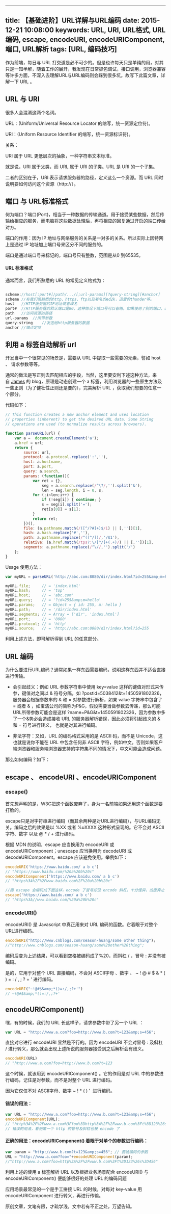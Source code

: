 
---
title: 【基础进阶】URL详解与URL编码
date: 2015-12-21 10:08:00
keywords: URL, URI, URL格式, URL编码, escape, encodeURI, encodeURIComponent, 端口, URL解析
tags: [URL, 编码技巧]
---
作为前端，每日与 URL 打交道是必不可少的。但是也许每天只是单纯的用，对其只是一知半解，随着工作的展开，我发现在日常抓包调试，接口调用，浏览器兼容等许多方面，不深入去理解URL与URL编码则会踩到很多坑。故写下此篇文章，详解一下 URL 。<!-- more -->

## URL 与 URI

很多人会混淆这两个名词。

URL：(Uniform/Universal Resource Locator 的缩写，统一资源定位符)。

URI：(Uniform Resource Identifier 的缩写，统一资源标识符)。

关系：

URI 属于 URL 更低层次的抽象，一种字符串文本标准。

就是说，URI 属于父类，而 URL 属于 URI 的子类。URL 是 URI 的一个子集。

二者的区别在于，URI 表示请求服务器的路径，定义这么一个资源。而 URL 同时说明要如何访问这个资源（http://）。

## 端口 与 URL标准格式

何为端口？端口(Port)，相当于一种数据的传输通道。用于接受某些数据，然后传输给相应的服务，而电脑将这些数据处理后，再将相应的回复通过开启的端口传给对方。

端口的作用：因为 IP 地址与网络服务的关系是一对多的关系。所以实际上因特网上是通过 IP 地址加上端口号来区分不同的服务的。

端口是通过端口号来标记的，端口号只有整数，范围是从0 到65535。

#### URL 标准格式

通常而言，我们所熟悉的 URL 的常见定义格式为：
```javascript

scheme://host[:port#]/path/.../[;url-params][?query-string][#anchor]
scheme //有我们很熟悉的http、https、ftp以及著名的ed2k，迅雷的thunder等。
host   //HTTP服务器的IP地址或者域名
port#  //HTTP服务器的默认端口是80，这种情况下端口号可以省略。如果使用了别的端口，必须指明，例如tomcat的默认端口是8080 http://localhost:8080/
path   //访问资源的路径
url-params  //所带参数
query-string    //发送给http服务器的数据
anchor //锚点定位
```

## 利用 a 标签自动解析 url

开发当中一个很常见的场景是，需要从 URL 中提取一些需要的元素，譬如 host 、 请求参数等等。

通常的做法是写正则去匹配相应的字段，当然，这里要安利下述这种方法，来自 [James](http://james.padolsey.com/javascript/parsing-urls-with-the-dom/) 的 blog，原理是动态创建一个 a 标签，利用浏览器的一些原生方法及一些正则（为了健壮性正则还是要的），完美解析 URL ，获取我们想要的任意一个部分。

代码如下：
```javascript
// This function creates a new anchor element and uses location
// properties (inherent) to get the desired URL data. Some String
// operations are used (to normalize results across browsers).

function parseURL(url) {
    var a =  document.createElement('a');
    a.href = url;
    return {
        source: url,
        protocol: a.protocol.replace(':',''),
        host: a.hostname,
        port: a.port,
        query: a.search,
        params: (function(){
            var ret = {},
                seg = a.search.replace(/^\?/,'').split('&'),
                len = seg.length, i = 0, s;
            for (;i<len;i++) {
                if (!seg[i]) { continue; }
                s = seg[i].split('=');
                ret[s[0]] = s[1];
            }
            return ret;
        })(),
        file: (a.pathname.match(/([^/?#]+)$/i) || [,''])[1],
        hash: a.hash.replace('#',''),
        path: a.pathname.replace(/^([^/])/,'/$1'),
        relative: (a.href.match(/tps?:\/[^/]+(.+)/) || [,''])[1],
        segments: a.pathname.replace(/^\//,'').split('/')
    };
}
```

Usage 使用方法：
```javascript
var myURL = parseURL('http://abc.com:8080/dir/index.html?id=255&amp;m=hello#top');

myURL.file;     // = 'index.html'
myURL.hash;     // = 'top'
myURL.host;     // = 'abc.com'
myURL.query;    // = '?id=255&amp;m=hello'
myURL.params;   // = Object = { id: 255, m: hello }
myURL.path;     // = '/dir/index.html'
myURL.segments; // = Array = ['dir', 'index.html']
myURL.port;     // = '8080'
myURL.protocol; // = 'http'
myURL.source;   // = 'http://abc.com:8080/dir/index.html?id=255
```

利用上述方法，即可解析得到 URL 的任意部分。

## URL 编码

为什么要进行URL编码？通常如果一样东西需要编码，说明这样东西并不适合直接进行传输。

+ 会引起歧义：例如 URL 参数字符串中使用 key=value 这样的键值对形式来传参，键值对之间以 &amp; 符号分隔，如 ?postid=5038412&amp;t=1450591802326，服务器会根据参数串的 &amp; 和 = 对参数进行解析，如果 value 字符串中包含了 = 或者 &amp; ，如宝洁公司的简称为P&amp;G，假设需要当做参数去传递，那么可能URL所带参数可能会是这样 ?name=P&amp;G&amp;t=1450591802326，因为参数中多了一个&amp;势必会造成接收 URL 的服务器解析错误，因此必须将引起歧义的 &amp; 和 = 符号进行转义， 也就是对其进行编码。

+ 非法字符：又如，URL 的编码格式采用的是 ASCII 码，而不是 Unicode，这也就是说你不能在 URL 中包含任何非 ASCII 字符，例如中文。否则如果客户端浏览器和服务端浏览器支持的字符集不同的情况下，中文可能会造成问题。

那么如何编码？如下：

## escape 、 encodeURI 、encodeURIComponent 

### escape()

首先想声明的是，W3C把这个函数废弃了，身为一名前端如果还用这个函数是要打脸的。

escape只是对字符串进行编码（而其余两种是对URL进行编码），与URL编码无关。编码之后的效果是以 %XX 或者 %uXXXX 这种形式呈现的。它不会对 ASCII字符、数字 以及 @ * / + 进行编码。

根据 MDN 的说明，escape 应当换用为 encodeURI 或 encodeURIComponent；unescape 应当换用为 decodeURI 或 decodeURIComponent。escape 应该避免使用。举例如下：
```javascript
encodeURI('https://www.baidu.com/ a b c')
// "https://www.baidu.com/%20a%20b%20c"
encodeURIComponent('https://www.baidu.com/ a b c')
// "https%3A%2F%2Fwww.baidu.com%2F%20a%20b%20c"

//而 escape 会编码成下面这样，eocode 了冒号却没 encode 斜杠，十分怪异，故废弃之
escape('https://www.baidu.com/ a b c')
// "https%3A//www.baidu.com/%20a%20b%20c"　
```

### encodeURI()

encodeURI() 是 Javascript 中真正用来对 URL 编码的函数。它着眼于对整个URL进行编码。
```javascript
encodeURI("http://www.cnblogs.com/season-huang/some other thing");
//"http://www.cnblogs.com/season-huang/some%20other%20thing";
```

编码后变为上述结果，可以看到空格被编码成了%20，而斜杠 / ，冒号 : 并没有被编码。

是的，它用于对整个 URL 直接编码，不会对 ASCII字母 、数字 、 ~ ! @ # $ &amp; * ( ) = : / , ; ? + ' 进行编码。
```javascript
encodeURI("~!@#$&amp;*()=:/,;?+'")
// ~!@#$&amp;*()=:/,;?+'
```

## encodeURIComponent()

嘿，有的时候，我们的 URL 长这样子，请求参数中带了另一个 URL ：
```javascript
var URL = "http://www.a.com?foo=http://www.b.com?t=123&amp;s=456";
```

直接对它进行 encodeURI 显然是不行的。因为 encodeURI 不会对冒号 : 及斜杠 / 进行转义，那么就会出现上述所说的服务器接受到之后解析会有歧义。
```javascript
encodeURI(URL)
// "http://www.a.com?foo=http://www.b.com?t=123
```

这个时候，就该用到 encodeURIComponent() 。它的作用是对 URL 中的参数进行编码，记住是对参数，而不是对整个 URL 进行编码。

因为它仅仅不对 ASCII字母、数字 ~ ! * ( ) '  进行编码。

#### 错误的用法：
```javascript
var URL = "http://www.a.com?foo=http://www.b.com?t=123&amp;s=456";
encodeURIComponent(URL);
// "http%3A%2F%2Fwww.a.com%3Ffoo%3Dhttp%3A%2F%2Fwww.b.com%3Ft%3D123%26s%3D456"
// 错误的用法，看到第一个 http 的冒号及斜杠也被 encode 了
```

#### 正确的用法：encodeURIComponent() 着眼于对单个的参数进行编码：
```javascript
var param = "http://www.b.com?t=123&amp;s=456"; // 要被编码的参数
URL = "http://www.a.com?foo="+encodeURIComponent(param);
//"http://www.a.com?foo=http%3A%2F%2Fwww.b.com%3Ft%3D123%26s%3D456"
```

利用上述的使用 a 标签解析 URL 以及根据业务场景配合 encodeURI() 与 encodeURIComponent() 便能够很好的处理 URL 的编码问题

应用场景最常见的一个是手工拼接 URL 的时候，对每对 key-value 用 encodeURIComponent 进行转义，再进行传输。

原创文章，文笔有限，才疏学浅，文中若有不正之处，万望告知。
